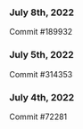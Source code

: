 ### July 8th, 2022

Commit #189932

### July 5th, 2022

Commit #314353


### July 4th, 2022

Commit #72281
